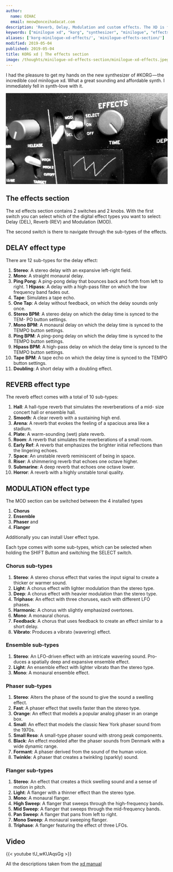 ```yaml
---
author:
  name: OIHAC
  email: meow@onceihadacat.com
description: 'Reverb, Delay, Modulation and custom effects. The XD is full of awesome digital effects. get your ears ready!'
keywords: ["minilogue xd", "korg", "synthesizer", "minilogue", "effects", "reverb", "delay", "modulation"]
aliases: ['korg-minilogue-xd-effects/', 'minilogue-effects-section/']
modified: 2019-05-04
published: 2019-05-04
title: KORG xd | The effects section
image: /thoughts/minilogue-xd-effects-section/minilogue-xd-effects.jpeg
---
```


I had the pleasure to get my hands on the new synthesizer of #KORG — the incredible cool minilogue xd. What a great sounding and affordable synth. I immediately fell in synth-love with it.

![Minilogue xd effects section](minilogue-xd-effects.jpeg "Effects section of")

## The effects section

The xd effects section contains 2 switches and 2 knobs. With the first switch you can select which of the digital effect types you want to select: Delay (DEL), Reverb (REV) and Modulation (MOD).

The second switch is there to navigate through the sub-types of the effects.

## DELAY effect type

There are 12 sub-types for the delay effect:

1. **Stereo**: A stereo delay with an expansive left-right field.
1. **Mono**: A straight monaural delay.
1. **Ping Pong**: A ping-pong delay that bounces back and forth from left to right.
1  **Hipass**: A delay with a high-pass filter on which the low frequency band fades out.
1. **Tape**: Simulates a tape echo.
1. **One Tap**: A delay without feedback, on which the delay sounds only once.
1. **Stereo BPM**: A stereo delay on which the delay time is synced to the TEM- PO button settings.
1. **Mono BPM**: A monaural delay on which the delay time is synced to the TEMPO button settings.
1. **Ping BPM**: A ping-pong delay on which the delay time is synced to the TEMPO button settings.
1. **Hipass BPM**: A high-pass delay on which the delay time is synced to the TEMPO button settings.
1. **Tape BPM**: A tape echo on which the delay time is synced to the TEMPO button settings.
1. **Doubling**: A short delay with a doubling effect.

## REVERB effect type

The reverb effect comes with a total of 10 sub-types:

1. **Hall**: A hall-type reverb that simulates the reverberations of a mid- size concert hall or ensemble hall.
1. **Smooth**: A clear reverb with a sustaining high end.
1. **Arena**: A reverb that evokes the feeling of a spacious area like a stadium.
1. **Plate**: A warm-sounding (wet) plate reverb.
1. **Room**: A reverb that simulates the reverberations of a small room.
1. **Early Ref**: A reverb that emphasizes the brighter initial reflections than the lingering echoes.
1. **Space**: An unstable reverb reminiscent of being in space.
1. **Riser**: A shimmering reverb that echoes one octave higher.
1. **Submarine**: A deep reverb that echoes one octave lower.
1. **Horror**: A reverb with a highly unstable tonal quality.

## MODULATION effect type

The MOD section can be switched between the 4 installed types

1. **Chorus**
1. **Ensemble**
1. **Phaser** and
1. **Flanger**

Additionally you can install User effect type.

Each type comes with some sub-types, which can be selected when holding the SHIFT Button and switching the SELECT switch.

### Chorus sub-types

1. **Stereo**: A stereo chorus effect that varies the input signal to create a thicker or warmer sound.
1. **Light**: A chorus effect with lighter modulation than the stereo type.
1. **Deep**: A chorus effect with heavier modulation than the stereo type.
1. **Triphase**: An effect with three choruses, each with different LFO phases.
1. **Harmonic**: A chorus with slightly emphasized overtones.
1. **Mono**: A monaural chorus.
1. **Feedback**: A chorus that uses feedback to create an effect similar to a short delay.
1. **Vibrato**: Produces a vibrato (wavering) effect.

### Ensemble sub-types

1. **Stereo**: An LFO-driven effect with an intricate wavering sound. Pro- duces a spatially deep and expansive ensemble effect.
1. **Light**: An ensemble effect with lighter vibrato than the stereo type.
1. **Mono**: A monaural ensemble effect.

### Phaser sub-types

1. **Stereo**: Alters the phase of the sound to give the sound a swelling effect.
1. **Fast**: A phaser effect that swells faster than the stereo type.
1. **Orange**: An effect that models a popular analog phaser in an orange box.
1. **Small**: An effect that models the classic New York phaser sound from the 1970s.
1. **Small Reso**: A small-type phaser sound with strong peak components.
1. **Black**: An effect modeled after the phaser sounds from Denmark with a wide dynamic range.
1. **Formant**: A phaser derived from the sound of the human voice.
1. **Twinkle**: A phaser that creates a twinkling (sparkly) sound.

### Flanger sub-types

1. **Stereo**: An effect that creates a thick swelling sound and a sense of motion in pitch.
1. **Light**: A flanger with a thinner effect than the stereo type.
1. **Mono**: A monaural flanger.
1. **High Sweep**: A flanger that sweeps through the high-frequency bands.
1. **Mid Sweep**: A flanger that sweeps through the mid-frequency bands.
1. **Pan Sweep**: A flanger that pans from left to right.
1. **Mono Sweep**: A monaural sweeping flanger.
1. **Triphase**: A flanger featuring the effect of three LFOs.


## Video

{{< youtube tU_wKUAqsGg >}}


All the descriptions taken from the [xd manual](https://www.korg.com/us/support/download/product/0/811/)